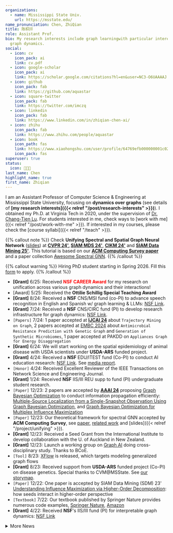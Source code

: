 ```yaml
---
organizations:
  - name: Mississippi State Univ.
    url: https://msstate.edu/
name_pronunciation: Chen, ZhiQian
title: 陈枳扦
role: Assistant Prof.
bio: My research interests include graph learningwith particular interest in
  graph dynamics.
social:
  - icon: cv
    icon_pack: ai
    link: cv.pdf
  - icon: google-scholar
    icon_pack: ai
    link: https://scholar.google.com/citations?hl=en&user=NC3-O6UAAAAJ
  - icon: github
    icon_pack: fab
    link: https://github.com/aquastar
  - icon: square-twitter
    icon_pack: fab
    link: https://twitter.com/imczq
  - icon: linkedin
    icon_pack: fab
    link: https://www.linkedin.com/in/zhiqian-chen-ai/
  - icon: zhihu
    icon_pack: fab
    link: https://www.zhihu.com/people/aquastar
  - icon: book
    icon_path: fas
    link: https://www.xiaohongshu.com/user/profile/64769efb000000001c029738
    icon_pack: fas
superuser: true
status:
  icon: 👨🏻‍💻
last_name: Chen
highlight_name: true
first_name: Zhiqian
---
```

I am an Assistant Professor of Computer Science & Engineering at Mississippi State University, focusing on **dynamics over graphs** (see details of **[my research interests]({{< relref "/post/research-interests" >}})**). 
I obtained my Ph.D. at Virginia Tech in 2020, under the supervision of [Dr. Chang-Tien Lu](https://people.cs.vt.edu/~ctlu/).
For students interested in me, check ways to [work with me]({{< relref "/post/work-with-me" >}}). If interested in my courses, please check the [course syllabi]({{< relref "/teach" >}}).

{{% callout note %}}
Check **Unifying Spectral and Spatial Graph Neural Network** ([slides](https://drive.google.com/file/d/1gbe9xxNHPHHHN5DKRu3fC8f_G9TPcayt/view?usp=sharing)) at **[CVPR 24'](https://cvpr.thecvf.com/virtual/2024/tutorial/23726), [SIAM MDS 24'](https://meetings.siam.org/sess/dsp_programsess.cfm?SESSIONCODE=80791)**, **[CIKM 24'](https://cikm2024.org/tutorials/)** and **[SIAM Data Mining 25'](https://meetings.siam.org/sess/dsp_programsess.cfm?SESSIONCODE=84896)**. This tutorial is based on our **[ACM Computing Survey paper](https://dl.acm.org/doi/10.1145/3627816)** and a paper collection [Awesome Spectral GNN](https://github.com/XGraph-Team/Spectral-Graph-Survey/tree/master).
{{% /callout %}}

{{% callout warning %}}
Hiring PhD student starting in Spring 2026. Fill this [form](https://forms.gle/BMu9sH6YUF5zpfNr5) to apply.
{{% /callout %}}

* **[Grant]** 6/25: Received <span style="color:red">**NSF CAREER Award**</span> for my research on unification across various graph dynamics and their interactions! 
* [Award] 5/25: Received the **Ottilie Schillig Special Teaching Award** 
* **[Grant]** 8/24: Received a **NSF** CNS/MSI fund (co-PI) to advance speech recognition in English and Spanish w/ graph learning & LLMs: [NSF Link](https://www.nsf.gov/awardsearch/showAward?AWD_ID=2431176&HistoricalAwards=false). 
* **[Grant]** 7/24: Received a **NSF** CNS/CIRC fund (PI) to develop research infrastructure for graph dynamics: [NSF Link](https://www.nsf.gov/awardsearch/showAward?AWD_ID=2345921&HistoricalAwards=false). 
* `[Papers]` 7/24: 1 paper accepted at **[IJCAI 24](https://ijcai24.org/main-track-accepted-papers/)** about `Trajectory Mining on Graph`, 2 papers accepted at [EMBC 2024](https://embc.embs.org/2024/wp-content/uploads/sites/102/2024/07/EMBC-2024_Proceedings.pdf) about `Antimicrobial Resistance Prediction with Genetic Graph` and `Generation of Synthetic Microbiomes`, 1 paper accepted at PAKDD on `Appliances Graph for Energy Disaggregation`
* **[Grant]** 6/24: We will start working on the spatial epidemiology of animal disease with USDA scientists under **USDA-ARS** funded project.
* **[Grant]** 4/24: Received a **NSF** EDU/ITEST fund (Co-PI) to conduct AI education research: [NSF Link](https://www.nsf.gov/awardsearch/showAward?AWD_ID=2342574). See [media report](https://www.pressreader.com/usa/starkville-daily-news/20240515/281526526156691).
* `[Honor]` 4/24: Received Excellent Reviewer of the IEEE Transactions on Network Science and Engineering Journal. 
* **[Grant]** 1/24: Received **NSF** IIS/III REU supp to fund (PI) undergraduate student research. 
* `[Paper]` 12/23: 2 papers are accepted by **[AAAI 24](https://aaai.org/aaai-conference/)** proposing <u>Graph Bayesian Optimization</u> to conduct information propagation efficiently: [Multiple-Source Localization from a Single-Snapshot Observation Using Graph Bayesian Optimization](https://ojs.aaai.org/index.php/AAAI/article/view/30262), and [Graph Bayesian Optimization for Multiplex Influence Maximization](https://ojs.aaai.org/index.php/AAAI/article/view/30255)
* `[Paper]` 12/23:  Our theoretical framework for spectral GNN accepted by **ACM Computing Survey**, see [paper](https://dl.acm.org/doi/10.1145/3627816), [related work](https://github.com/XGraph-Team/Spectral-Graph-Survey) and \[slides]({{< relref "/project/unifying" >}}). 
* **\[Grant]** 12/23: Received a Seed Grant from the International Institute to develop collaboration with the U. of Auckland in New Zealand.  
* **\[Grant]** 12/23: Launch a working group on <u>Graph AI</u> doing cross-disciplinary study. Thanks to BCoE.  
* `[Tool]` 8/23: [XFlow](https://xflow.network/) is released, which targets modeling generalized graph flows  
* **[Grant]** 8/23: Received support from **USDA-ARS** funded project (Co-PI) on disease genetics. Special thanks to CVM@MSState. See [our storymap](https://storymaps.arcgis.com/stories/4569acf3a05944c99360029dd7029a96).
* `[Paper]` 12/22: One paper is accepted by SIAM Data Mining (SDM) 23' [Understanding Influence Maximization via Higher-Order Decomposition](https://epubs.siam.org/doi/abs/10.1137/1.9781611977653.ch86): how seeds interact in higher-order perspective
* `[Textbook]` 7/22: Our textbook published by Springer Nature provides numerous code examples, [Springer Nature](https://link.springer.com/book/10.1007/978-3-030-96756-7), [Amazon](https://www.amazon.com/Machine-Learning-Computer-Scientists-Analysts/dp/3030967557)
* **[Grant]** 4/22: Received **NSF**'s IIS/III fund (PI) for interpretable graph dynamics: [NSF Link](https://www.nsf.gov/awardsearch/showAward?AWD_ID=2153369&HistoricalAwards=false)

<details>
  <summary>More News</summary>

* `[Paper]` 12/21: One paper about Graph Wavelet is accepted by [SIAM Data Mining (SDM) 22'](https://www.siam.org/conferences/cm/conference/sdm22) with SIAM Early Career Travel Award
* `[Tutorial]` 5/21: See our [tutorial Spreading Model for Epidemics](https://beiyulincs.github.io/pub/sdm_tutorial_21.html) ([GNN, RNN, SIR and PDE](/files/SDM21-part2.pptx)) in [SDM 21'](https://www.siam.org/conferences/cm/conference/sdm21)
* `[Paper & Award]` 9/20: Papers on Kalman filtering and school redistricting are accepted by [ACM SIGSPATIAL 20'](https://sigspatial2020.sigspatial.org) with (**Best Paper Award**)
* `[Paper]` 12/19: [Unsupervised learning for material discovery](https://www.nature.com/articles/s41467-019-13214-1) is published in **Nature Communications**.

  * Selected as 22nd of Top 50 Chemistry and Materials Sciences Articles [Top 50 Collection](https://www.nature.com/collections/giacagiaca)

</details>
